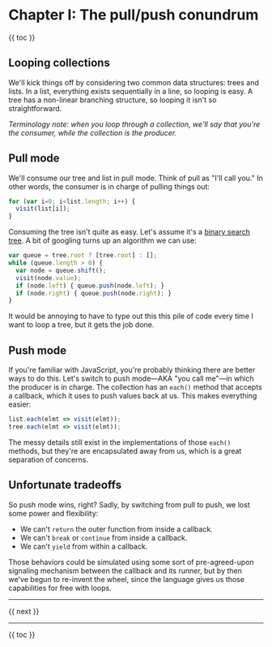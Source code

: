 # Chapter I: The pull/push conundrum

{{ toc }}

## Looping collections

We'll kick things off by considering two common data structures: trees and lists. In a list, everything exists sequentially in a line, so looping is easy. A tree has a non-linear branching structure, so looping it isn't so straightforward.

*Terminology note: when you loop through a collection, we'll say that you're the consumer, while the collection is the producer.*

## Pull mode

We'll consume our tree and list in pull mode. Think of pull as "I'll call you." In other words, the consumer is in charge of pulling things out:

```js
for (var i=0; i<list.length; i++) {
  visit(list[i]);
}
```

Consuming the tree isn't quite as easy. Let's assume it's a [binary search tree](https://en.wikipedia.org/wiki/Binary_search_tree). A bit of googling turns up an algorithm we can use:

```js
var queue = tree.root ? [tree.root] : [];
while (queue.length > 0) {
  var node = queue.shift();
  visit(node.value);
  if (node.left) { queue.push(node.left); }
  if (node.right) { queue.push(node.right); }
}
```

It would be annoying to have to type out this this pile of code every time I want to loop a tree, but it gets the job done.

## Push mode

If you're familiar with JavaScript, you're probably thinking there are better ways to do this. Let's switch to push mode—AKA "you call me"—in which the producer is in charge. The collection has an `each()` method that accepts a callback, which it uses to push values back at us. This makes everything easier:

```js
list.each(elmt => visit(elmt));
tree.each(elmt => visit(elmt));
```

The messy details still exist in the implementations of those `each()` methods, but they're are encapsulated away from us, which is a great separation of concerns.

## Unfortunate tradeoffs

So push mode wins, right? Sadly, by switching from pull to push, we lost some power and flexibility:

 * We can't `return` the outer function from inside a callback.
 * We can't `break` or `continue` from inside a callback.
 * We can't `yield` from within a callback.

Those behaviors could be simulated using some sort of pre-agreed-upon signaling mechanism between the callback and its runner, but by then we've begun to re-invent the wheel, since the language gives us those capabilities for free with loops.

----------------

{{ next }}

----------------

{{ toc }}
